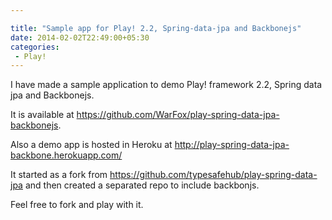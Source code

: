```yaml
---

title: "Sample app for Play! 2.2, Spring-data-jpa and Backbonejs"
date: 2014-02-02T22:49:00+05:30
categories:
 - Play!
---
```



 
I have made a sample application to demo Play! framework 2.2, Spring data jpa and Backbonejs.
 
It is available at  <a href="https://github.com/WarFox/play-spring-data-jpa-backbonejs">https://github.com/WarFox/play-spring-data-jpa-backbonejs</a>.
 
Also a demo app is hosted in Heroku at <a href="http://play-spring-data-jpa-backbone.herokuapp.com/">http://play-spring-data-jpa-backbone.herokuapp.com/</a>
 
It started as a fork from <a href="https://github.com/typesafehub/play-spring-data-jpa/">https://github.com/typesafehub/play-spring-data-jpa</a> and then created a separated repo to include backbonjs. 
 
Feel free to fork and play with it.
 
